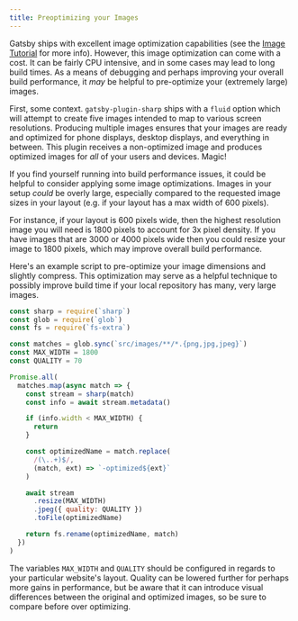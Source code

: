 ```yaml
---
title: Preoptimizing your Images
---
```


Gatsby ships with excellent image optimization capabilities (see the [Image Tutorial](/tutorial/image-tutorial/) for more info). However, this image optimization can come with a cost. It can be fairly CPU intensive, and in some cases may lead to long build times. As a means of debugging and perhaps improving your overall build performance, it _may_ be helpful to pre-optimize your (extremely large) images.

First, some context. `gatsby-plugin-sharp` ships with a `fluid` option which will attempt to create five images intended to map to various screen resolutions. Producing multiple images ensures that your images are ready and optimized for phone displays, desktop displays, and everything in between. This plugin receives a non-optimized image and produces optimized images for _all_ of your users and devices. Magic!

If you find yourself running into build performance issues, it could be helpful to consider applying some image optimizations. Images in your setup _could_ be overly large, especially compared to the requested image sizes in your layout (e.g. if your layout has a max width of 600 pixels).

For instance, if your layout is 600 pixels wide, then the highest resolution image you will need is 1800 pixels to account for 3x pixel density. If you have images that are 3000 or 4000 pixels wide then you could resize your image to 1800 pixels, which may improve overall build performance.

Here's an example script to pre-optimize your image dimensions and slightly compress. This optimization may serve as a helpful technique to possibly improve build time if your local repository has many, very large images.

```js:title=scripts/optimize.js
const sharp = require(`sharp`)
const glob = require(`glob`)
const fs = require(`fs-extra`)

const matches = glob.sync(`src/images/**/*.{png,jpg,jpeg}`)
const MAX_WIDTH = 1800
const QUALITY = 70

Promise.all(
  matches.map(async match => {
    const stream = sharp(match)
    const info = await stream.metadata()

    if (info.width < MAX_WIDTH) {
      return
    }

    const optimizedName = match.replace(
      /(\..+)$/,
      (match, ext) => `-optimized${ext}`
    )

    await stream
      .resize(MAX_WIDTH)
      .jpeg({ quality: QUALITY })
      .toFile(optimizedName)

    return fs.rename(optimizedName, match)
  })
)
```

The variables `MAX_WIDTH` and `QUALITY` should be configured in regards to your particular website's layout. Quality can be lowered further for perhaps more gains in performance, but be aware that it can introduce visual differences between the original and optimized images, so be sure to compare before over optimizing.
